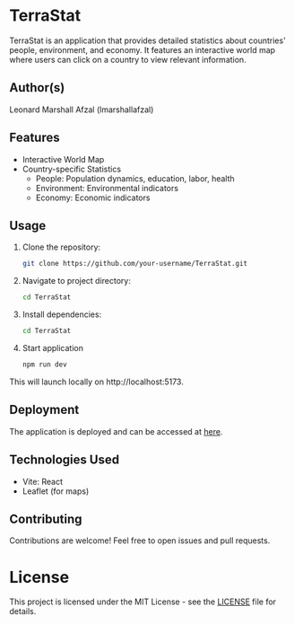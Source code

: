 # TerraStat

TerraStat is an application that provides detailed statistics about countries' people, environment, and economy. It features an interactive world map where users can click on a country to view relevant information.

## Author(s)

Leonard Marshall Afzal (lmarshallafzal)

## Features

- Interactive World Map
- Country-specific Statistics
  - People: Population dynamics, education, labor, health
  - Environment: Environmental indicators
  - Economy: Economic indicators

## Usage

1. Clone the repository:

   ```bash
   git clone https://github.com/your-username/TerraStat.git
   ```

2. Navigate to project directory:

   ```bash
   cd TerraStat
   ```

3. Install dependencies:

   ```bash
   cd TerraStat
   ```

4. Start application

   ```bash
   npm run dev
   ```
This will launch locally on http://localhost:5173.

## Deployment

The application is deployed and can be accessed at [here](https://your-deployment-link.com).

## Technologies Used

- Vite: React
- Leaflet (for maps)

## Contributing

Contributions are welcome! Feel free to open issues and pull requests.

# License

This project is licensed under the MIT License - see the [LICENSE](LICENSE) file for details.